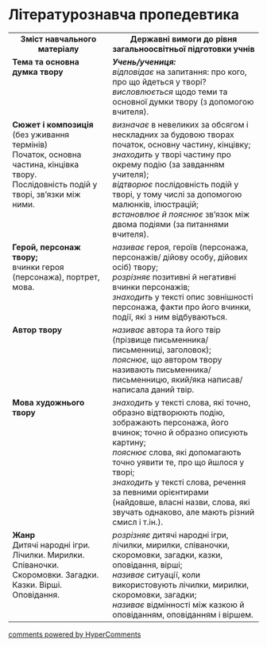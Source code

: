 <div id="hypercomments_widget" class="js-hypercomments-widget invisible"></div>

# Літературознавча пропедевтика

<table>
  <tr>
    <td width="40%" align="center"><b>Зміст навчального матеріалу<b></td>
    <td width="60%" align="center"><b>Державні вимоги до рівня загальноосвітньої підготовки учнів</b></td>
  </tr>
  <tr>
    <td width="40%" style="vertical-align:top !important;">
<b>Тема та основна думка твору</b>
</td>
    <td width="60%" style="vertical-align:top !important;">
<i><b>Учень/учениця:</b></i><br>
<i>відповідає</i> на запитання: про кого, про що йдеться у творі?<br>
<i>висловлюється</i> щодо теми та основної думки твору (з допомогою вчителя).
</td>
  </tr>
  <tr>
    <td width="40%" style="vertical-align:top !important;">
<b>Сюжет і композиція</b> <br>
(без уживання термінів)<br>
Початок, основна частина, кінцівка твору. <br>
Послідовність подій у творі, зв’язки між ними.
</td>
    <td width="60%" style="vertical-align:top !important;">
<i>визначає</i> в невеликих за обсягом і нескладних за будовою творах початок, основну частину, кінцівку;<br>
<i>знаходить</i> у творі частину про окрему подію (за завданням учителя); <br>
<i>відтворює</i> послідовність подій у творі, у тому числі за допомогою малюнків, ілюстрацій;<br>
<i>встановлює й пояснює</i> зв’язок між двома подіями (за питаннями вчителя).
</td>
  </tr>
  <tr>
    <td width="40%" style="vertical-align:top !important;">
<b>Герой, персонаж твору;</b><br> 
вчинки героя (персонажа), портрет, мова.</td>
    <td width="60%" style="vertical-align:top !important;">
<i>називає</i> героя, героїв (персонажа, персонажів/ дійову особу, дійових осіб) твору;<br> 
<i>розрізняє</i>  позитивні й негативні вчинки персонажів;<br>
<i>знаходить</i> у тексті опис зовнішності персонажа, факти про його вчинки, події, які з ним відбуваються.
</td>
  </tr>
  <tr>
    <td width="40%" style="vertical-align:top !important;">
    <b>Автор твору</b>
    </td>
    <td width="60%" style="vertical-align:top !important;">
<i>називає</i> автора та його твір (прізвище письменника/письменниці, заголовок);<br>
<i>пояснює,</i> що автором твору називають письменника/письменницю, який/яка написав/написала даний твір.
</td>
  </tr>
  <tr>
    <td width="40%" style="vertical-align:top !important;">
      <b>Мова художнього твору</b>
    </td>
    <td width="60%" style="vertical-align:top !important;">
<i>знаходить</i> у тексті слова, які точно, образно відтворюють подію, зображають персонажа, його вчинок; точно й образно описують картину;<br>
<i>пояснює</i> слова, які допомагають точно уявити те, про що йшлося у творі; <br>
<i>знаходить</i> у тексті слова, речення за певними орієнтирами (найдовше, власні назви, слова, які звучать однаково, але мають різний смисл і т.ін.).
</td>
  </tr>
  <tr>
    <td width="40%" style="vertical-align:top !important;">
<b>Жанр</b><br> 
Дитячі народні ігри. Лічилки. Мирилки. Співаночки. Скоромовки. Загадки. <br>
Казки.  Вірші. Оповідання.
</td>
    <td width="60%" style="vertical-align:top !important;">
<i>розрізняє</i> дитячі народні ігри, лічилки, мирилки, співаночки, скоромовки, загадки, казки, оповідання, вірші;<br>
<i>називає</i> ситуації, коли використовують лічилки, мирилки, скоромовки, загадки;<br>
<i>називає</i> відмінності між казкою й оповіданням, оповіданням і віршем.
</td>
  </tr>
</table>

<div class="js-hypercomments-container">
<a href="http://hypercomments.com" class="hc-link" title="comments widget">comments powered by HyperComments</a>
</div>
